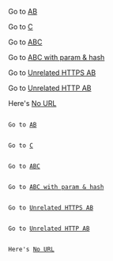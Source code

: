 Go to [AB](B)

Go to [C](../C)

Go to [ABC](B/C)

Go to [ABC with param & hash](B/C?param=1#hash)

Go to [Unrelated HTTPS AB](https://unrelated-https.url/A/B)

Go to [Unrelated HTTP AB](http://unrelated-http.url/A/B)

Here's [No URL]()

<pre><code>
Go to <a href="B">AB</a>
</code></pre>

<pre><code>
Go to <a href="../C">C</a>
</code></pre>

<pre><code>
Go to <a href="B/C">ABC</a>
</code></pre>

<pre><code>
Go to <a href="B/C?param=1#hash">ABC with param & hash</a>
</code></pre>

<pre><code>
Go to <a href="https://unrelated-https.url/A/B">Unrelated HTTPS AB</a>
</code></pre>

<pre><code>
Go to <a href="http://unrelated-http.url/A/B">Unrelated HTTP AB</a>
</code></pre>

<pre><code>
Here's <a href="">No URL</a>
</code></pre>